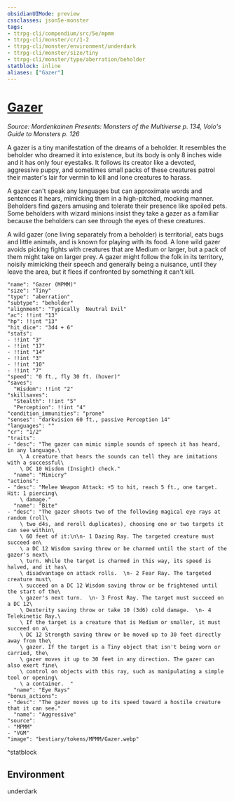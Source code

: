 ```yaml
---
obsidianUIMode: preview
cssclasses: json5e-monster
tags:
- ttrpg-cli/compendium/src/5e/mpmm
- ttrpg-cli/monster/cr/1-2
- ttrpg-cli/monster/environment/underdark
- ttrpg-cli/monster/size/tiny
- ttrpg-cli/monster/type/aberration/beholder
statblock: inline
aliases: ["Gazer"]
---
```

# [Gazer](3-Compendium\CLI\bestiary\aberration/gazer-mpmm.md)
*Source: Mordenkainen Presents: Monsters of the Multiverse p. 134, Volo's Guide to Monsters p. 126*  

A gazer is a tiny manifestation of the dreams of a beholder. It resembles the beholder who dreamed it into existence, but its body is only 8 inches wide and it has only four eyestalks. It follows its creator like a devoted, aggressive puppy, and sometimes small packs of these creatures patrol their master's lair for vermin to kill and lone creatures to harass.

A gazer can't speak any languages but can approximate words and sentences it hears, mimicking them in a high-pitched, mocking manner. Beholders find gazers amusing and tolerate their presence like spoiled pets. Some beholders with wizard minions insist they take a gazer as a familiar because the beholders can see through the eyes of these creatures.

A wild gazer (one living separately from a beholder) is territorial, eats bugs and little animals, and is known for playing with its food. A lone wild gazer avoids picking fights with creatures that are Medium or larger, but a pack of them might take on larger prey. A gazer might follow the folk in its territory, noisily mimicking their speech and generally being a nuisance, until they leave the area, but it flees if confronted by something it can't kill.

```statblock
"name": "Gazer (MPMM)"
"size": "Tiny"
"type": "aberration"
"subtype": "beholder"
"alignment": "Typically  Neutral Evil"
"ac": !!int "13"
"hp": !!int "13"
"hit_dice": "3d4 + 6"
"stats":
- !!int "3"
- !!int "17"
- !!int "14"
- !!int "3"
- !!int "10"
- !!int "7"
"speed": "0 ft., fly 30 ft. (hover)"
"saves":
  "Wisdom": !!int "2"
"skillsaves":
  "Stealth": !!int "5"
  "Perception": !!int "4"
"condition_immunities": "prone"
"senses": "darkvision 60 ft., passive Perception 14"
"languages": ""
"cr": "1/2"
"traits":
- "desc": "The gazer can mimic simple sounds of speech it has heard, in any language.\
    \ A creature that hears the sounds can tell they are imitations with a successful\
    \ DC 10 Wisdom (Insight) check."
  "name": "Mimicry"
"actions":
- "desc": "Melee Weapon Attack: +5 to hit, reach 5 ft., one target. Hit: 1 piercing\
    \ damage."
  "name": "Bite"
- "desc": "The gazer shoots two of the following magical eye rays at random (roll\
    \ two d4s, and reroll duplicates), choosing one or two targets it can see within\
    \ 60 feet of it:\n\n- 1 Dazing Ray. The targeted creature must succeed on\
    \ a DC 12 Wisdom saving throw or be charmed until the start of the gazer's next\
    \ turn. While the target is charmed in this way, its speed is halved, and it has\
    \ disadvantage on attack rolls.  \n- 2 Fear Ray. The targeted creature must\
    \ succeed on a DC 12 Wisdom saving throw or be frightened until the start of the\
    \ gazer's next turn.  \n- 3 Frost Ray. The target must succeed on a DC 12\
    \ Dexterity saving throw or take 10 (3d6) cold damage.  \n- 4 Telekinetic Ray.\
    \ If the target is a creature that is Medium or smaller, it must succeed on a\
    \ DC 12 Strength saving throw or be moved up to 30 feet directly away from the\
    \ gazer. If the target is a Tiny object that isn't being worn or carried, the\
    \ gazer moves it up to 30 feet in any direction. The gazer can also exert fine\
    \ control on objects with this ray, such as manipulating a simple tool or opening\
    \ a container.  "
  "name": "Eye Rays"
"bonus_actions":
- "desc": "The gazer moves up to its speed toward a hostile creature that it can see."
  "name": "Aggressive"
"source":
- "MPMM"
- "VGM"
"image": "bestiary/tokens/MPMM/Gazer.webp"
```
^statblock

## Environment

underdark